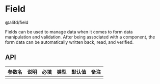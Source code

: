# Field

@alifd/field

Fields can be used to manage data when it comes to form data manipulation and validation. After being associated with a component, the form data can be automatically written back, read, and verified.

## API

| 参数名 | 说明 | 必填 | 类型 | 默认值 | 备注 |
| ------ | ---- | ---- | ---- | ------ | ---- |
|        |      |      |      |        |      |
